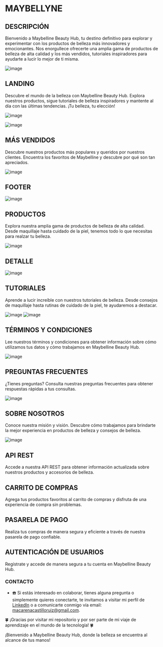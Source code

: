 # MAYBELLYNE

## DESCRIPCIÓN
Bienvenido a Maybelline Beauty Hub, tu destino definitivo para explorar y experimentar con los productos de belleza más innovadores y emocionantes. Nos enorgullece ofrecerte una amplia gama de productos de belleza de alta calidad y los más vendidos, tutoriales inspiradores para ayudarte a lucir lo mejor de ti misma.

![image](https://github.com/Age-NteK/MAYBELLYNE/assets/107895191/21d45037-3ddc-4d9c-8659-90719028d9ee)


## LANDING
Descubre el mundo de la belleza con Maybelline Beauty Hub. Explora nuestros productos, sigue tutoriales de belleza inspiradores y mantente al día con las últimas tendencias. ¡Tu belleza, tu elección!

![image](https://github.com/Age-NteK/MAYBELLYNE/assets/107895191/a48a1e39-a382-4a59-befa-a31137fa5a41)

![image](https://github.com/Age-NteK/MAYBELLYNE/assets/107895191/5ddc8742-3b32-4016-b0d6-0a3b65044b1d)

## MÁS VENDIDOS
Descubre nuestros productos más populares y queridos por nuestros clientes. Encuentra los favoritos de Maybelline y descubre por qué son tan apreciados.

![image](https://github.com/Age-NteK/MAYBELLYNE/assets/107895191/161434d7-02b4-4701-93f1-e68f94377a2b)

## FOOTER

![image](https://github.com/Age-NteK/MAYBELLYNE/assets/107895191/ff014086-7218-4a05-8f57-43e796cb1f82)


## PRODUCTOS
Explora nuestra amplia gama de productos de belleza de alta calidad. Desde maquillaje hasta cuidado de la piel, tenemos todo lo que necesitas para realzar tu belleza.

![image](https://github.com/Age-NteK/MAYBELLYNE/assets/107895191/d3dfb406-dd01-4beb-bd68-fac6984f70e9)

## DETALLE 

![image](https://github.com/Age-NteK/MAYBELLYNE/assets/107895191/ccbb5222-1d92-496b-9a24-800d0bff35cc)


## TUTORIALES
Aprende a lucir increíble con nuestros tutoriales de belleza. Desde consejos de maquillaje hasta rutinas de cuidado de la piel, te ayudaremos a destacar.

![image](https://github.com/Age-NteK/MAYBELLYNE/assets/107895191/db19e9c0-3018-4fdc-8048-1f9cebda7149)
![image](https://github.com/Age-NteK/MAYBELLYNE/assets/107895191/2b638db6-c228-43a4-9104-c9a610454ec3)

## TÉRMINOS Y CONDICIONES
Lee nuestros términos y condiciones para obtener información sobre cómo utilizamos tus datos y cómo trabajamos en Maybelline Beauty Hub.

![image](https://github.com/Age-NteK/MAYBELLYNE/assets/107895191/6d8027ba-6323-4eb2-9d64-d7c893daa4d5)

## PREGUNTAS FRECUENTES
¿Tienes preguntas? Consulta nuestras preguntas frecuentes para obtener respuestas rápidas a tus consultas.

![image](https://github.com/Age-NteK/MAYBELLYNE/assets/107895191/9aa75aab-1df0-405e-a637-37c48f821682)

## SOBRE NOSOTROS
Conoce nuestra misión y visión. Descubre cómo trabajamos para brindarte la mejor experiencia en productos de belleza y consejos de belleza.

![image](https://github.com/Age-NteK/MAYBELLYNE/assets/107895191/03d2b38c-3802-4e04-967e-ec7f5711ecd8)

## API REST
Accede a nuestra API REST para obtener información actualizada sobre nuestros productos y accesorios de belleza.


## CARRITO DE COMPRAS
Agrega tus productos favoritos al carrito de compras y disfruta de una experiencia de compra sin problemas.

## PASARELA DE PAGO
Realiza tus compras de manera segura y eficiente a través de nuestra pasarela de pago confiable.

## AUTENTICACIÓN DE USUARIOS
Regístrate y accede de manera segura a tu cuenta en Maybelline Beauty Hub.

### CONTACTO
- ☎️ Si estás interesado en colaborar, tienes alguna pregunta o simplemente quieres conectarte, te invitamos a visitar mi perfil de [LinkedIn](linkedin.com/in/macarena-castillo-366173288) o a comunicarte conmigo vía email: [macarenacastilloruiz@gmail.com](mailto:macarenacastilloruiz@gmail.com).

🍀 ¡Gracias por visitar mi repositorio y por ser parte de mi viaje de aprendizaje en el mundo de la tecnología! 🍀

¡Bienvenido a Maybelline Beauty Hub, donde la belleza se encuentra al alcance de tus manos!
